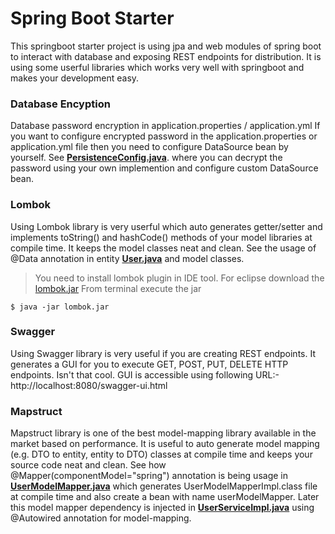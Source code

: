 # Spring Boot Starter
This springboot starter project is using jpa and web modules of spring boot to interact with database and exposing REST endpoints for distribution. It is using some userful libraries which works very well with springboot and makes your development easy.

### Database Encyption
Database password encryption in application.properties / application.yml
If you want to configure encrypted password in the application.properties or application.yml file then you need to configure DataSource bean by yourself. See **[PersistenceConfig.java](./src/main/java/com/abc/demo/config/PersistenceConfig.java)**. where you can decrypt the password using your own implemention and configure custom DataSource bean.
   
### Lombok
Using Lombok library is very userful which auto generates getter/setter and implements toString() and hashCode() methods of your model libraries at compile time. It keeps the model classes neat and clean. See the usage of @Data annotation in entity **[User.java](./src/main/java/com/abc/demo/dao/entity/User.java)** and model classes.
>You need to install lombok plugin in IDE tool. For eclipse download the [lombok.jar](https://projectlombok.org/download) 
From terminal execute the jar
```
$ java -jar lombok.jar
```

### Swagger
Using Swagger library is very useful if you are creating REST endpoints. It generates a GUI for you to execute GET, POST, PUT, DELETE HTTP endpoints. Isn't that cool. GUI is accessible using following URL:- http://localhost:8080/swagger-ui.html

### Mapstruct
Mapstruct library is one of the best model-mapping library available in the market based on performance. It is useful to auto generate model mapping (e.g. DTO to entity, entity to DTO) classes at compile time and keeps your source code neat and clean. See how @Mapper(componentModel="spring") annotation is being usage in **[UserModelMapper.java](./src/main/java/com/abc/demo/model/mapper/UserModelMapper.java)** which generates UserModelMapperImpl.class file at compile time and also create a bean with name userModelMapper. Later this model mapper dependency is injected in **[UserServiceImpl.java](./src/main/java/com/abc/demo/service/UserServiceImpl.java)** using @Autowired annotation for model-mapping.